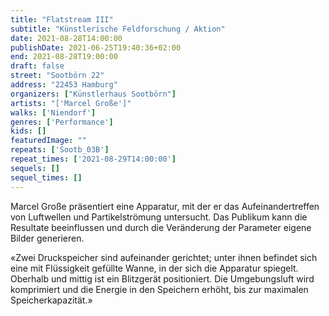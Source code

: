 ```yaml
---
title: "Flatstream III"
subtitle: "Künstlerische Feldforschung / Aktion"
date: 2021-08-28T14:00:00
publishDate: 2021-06-25T19:40:36+02:00
end: 2021-08-28T19:00:00
draft: false
street: "Sootbörn 22"
address: "22453 Hamburg"
organizers: ["Künstlerhaus Sootbörn"]
artists: "['Marcel Große']"
walks: ['Niendorf']
genres: ['Performance']
kids: []
featuredImage: ""
repeats: ['Sootb_03B']
repeat_times: ['2021-08-29T14:00:00']
sequels: []
sequel_times: []
---
```


Marcel Große präsentiert eine Apparatur, mit der er das Aufeinandertreffen von Luftwellen und Partikelströmung untersucht. Das Publikum kann die Resultate beeinflussen und durch die Veränderung der Parameter eigene Bilder generieren. 

«Zwei Druckspeicher sind aufeinander gerichtet; unter ihnen befindet sich eine mit Flüssigkeit gefüllte Wanne, in der sich die Apparatur spiegelt. Oberhalb und mittig ist ein Blitzgerät positioniert. Die Umgebungsluft wird komprimiert und die Energie in den Speichern erhöht, bis zur maximalen Speicherkapazität.»